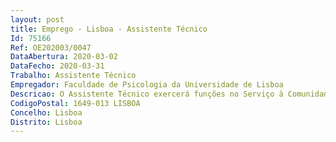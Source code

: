 ```yaml
--- 
layout: post
title: Emprego - Lisboa - Assistente Técnico
Id: 75166
Ref: OE202003/0047
DataAbertura: 2020-03-02
DataFecho: 2020-03-31
Trabalho: Assistente Técnico
Empregador: Faculdade de Psicologia da Universidade de Lisboa
Descricao: O Assistente Técnico exercerá funções no Serviço à Comunidade desta Faculdade (https   www.psicologia.ulisboa.pt servico a comunidade ), tendo como principais tarefas a) Assegurar a organização de documentos financeiros e administrativos, o expediente, a atualização de bases de dados, a análise de dados para preparação de decisão a nível superior b) Esclarecer, prestar informações (presencialmente, por telefone e através de email) e responder a pedidos dos Utentes e Colaboradores das Unidades de Intervenção do Serviço à Comunidade c) Apoiar os Utentes e Instituições na elaboração de pedidos e encaminhá los para os responsáveis das diferentes Unidades de Intervenção do Serviço à Comunidade d) Participar na gestão dos espaços (manutenção de e mail e calendário de marcações, análise de pedidos de reserva de salas e atribuição de espaços de atendimento) e) Apoiar a Coordenação do Serviço, bem como colaboradores internos e externos na implementação de atividades de investigação e de formação f) Participar na implementação do plano de comunicação externa do Serviço à Comunidade, com vista à disseminação eficaz de informação sobre as atividades desenvolvidas.
CodigoPostal: 1649-013 LISBOA
Concelho: Lisboa
Distrito: Lisboa
--- 
```

